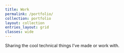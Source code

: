 ```yaml
---
title: Work
permalink: /portfolio/
collection: portfolio
layout: collection
entries_layout: grid
classes: wide
---
```


Sharing the cool technical things I’ve made or work with.